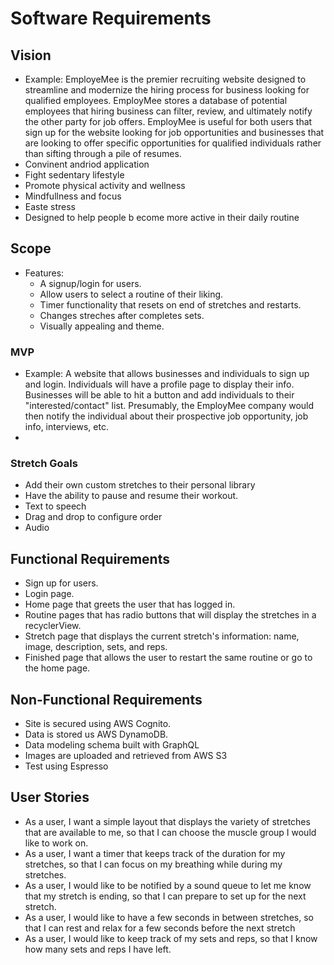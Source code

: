 # Software Requirements

## Vision

- Example: EmployeMee is the premier recruiting website designed to streamline and modernize the hiring process for business looking for qualified employees. EmployMee stores a database of potential employees that hiring business can filter, review, and ultimately notify the other party for job offers. EmployMee is useful for both users that sign up for the website looking for job opportunities and businesses that are looking to offer specific opportunities for qualified individuals rather than sifting through a pile of resumes.
- Convinent andriod application
- Fight sedentary lifestyle
- Promote physical activity and wellness
- Mindfullness and focus
- Easte stress
- Designed to help people b ecome more active in their daily routine


## Scope

- Features:
  - A signup/login for users.
  - Allow users to select a routine of their liking.
  - Timer functionality that resets on end of stretches and restarts.
  - Changes streches after completes sets.
  - Visually appealing and theme.

### MVP

- Example: A website that allows businesses and individuals to sign up and login. Individuals will have a profile page to display their info. Businesses will be able to hit a button and add individuals to their "interested/contact" list. Presumably, the EmployMee company would then notify the individual about their prospective job opportunity, job info, interviews, etc.
- 

### Stretch Goals

- Add their own custom stretches to their personal library
- Have the ability to pause and resume their workout.
- Text to speech
- Drag and drop to configure order
- Audio

## Functional Requirements

- Sign up for users.
- Login page.
- Home page that greets the user that has logged in.
- Routine pages that has radio buttons that will display the stretches  in a recyclerView.
- Stretch page that displays the current stretch's information: name, image, description, sets, and reps.
- Finished page that allows the user to restart the same routine or go to the home page.

## Non-Functional Requirements

- Site is secured using AWS Cognito.
- Data is stored us AWS DynamoDB.
- Data modeling schema built with GraphQL
- Images are uploaded and retrieved from AWS S3
- Test using Espresso

## User Stories

- As a user, I want a simple layout that displays the variety of stretches that are available to me, so that I can choose the muscle group I would like to work on.
- As a user, I want a timer that keeps track of the duration for my stretches, so that I can focus on my breathing while during my stretches.
- As a user, I would like to be notified by a sound queue to let me know that my stretch is ending, so that I can prepare to set up for the next stretch.
- As a user,  I would like to have a few seconds in between stretches, so that I can rest and relax for a few seconds before the next stretch
- As a user, I would like to keep track of my sets and reps, so that I know how many sets and reps I have left.
